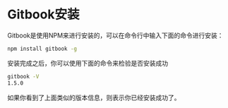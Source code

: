 # Gitbook安装

Gitbook是使用NPM来进行安装的，可以在命令行中输入下面的命令进行安装：

```bash
npm install gitbook -g
```

安装完成之后，你可以使用下面的命令来检验是否安装成功

```bash
gitbook -V
1.5.0
```
如果你看到了上面类似的版本信息，则表示你已经安装成功了。